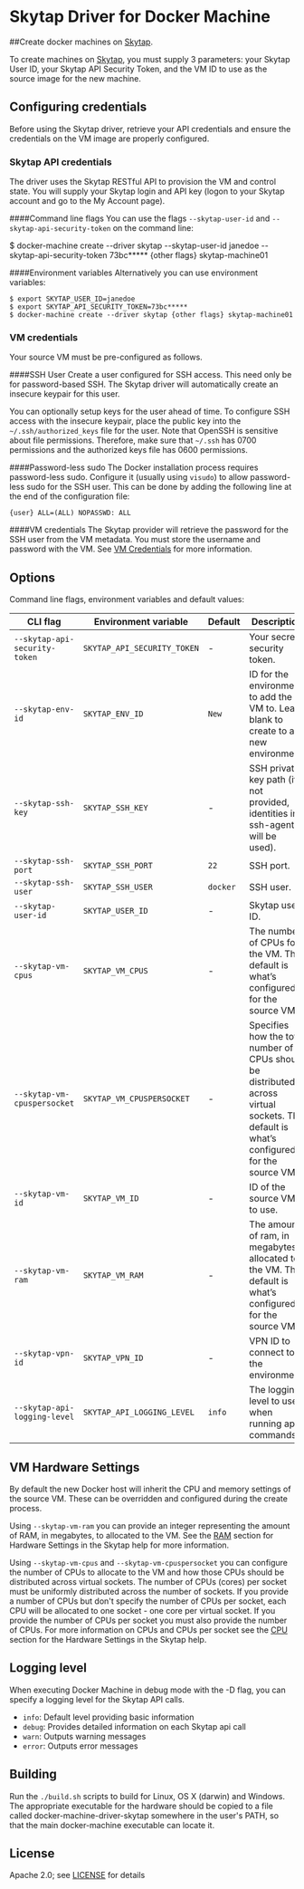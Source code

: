 # Skytap Driver for Docker Machine
##Create docker machines on [Skytap](http://www.skytap.com).

To create machines on [Skytap](http://www.skytap.com), you must supply 3 parameters: your Skytap User ID, your Skytap API Security Token, and the VM ID to use as the source image for the new machine.

## Configuring credentials
Before using the Skytap driver, retrieve your API credentials and ensure the credentials on the VM image are properly configured.

### Skytap API credentials
The driver uses the Skytap RESTful API to provision the VM and control state. You will supply your Skytap login and API key (logon to your Skytap account and go to the My Account page).

####Command line flags
You can use the flags `--skytap-user-id` and `--skytap-api-security-token` on the command line:

  $ docker-machine create --driver skytap --skytap-user-id janedoe --skytap-api-security-token 73bc***** {other flags} skytap-machine01

####Environment variables
Alternatively you can use environment variables:

    $ export SKYTAP_USER_ID=janedoe
    $ export SKYTAP_API_SECURITY_TOKEN=73bc*****
    $ docker-machine create --driver skytap {other flags} skytap-machine01

### VM credentials
Your source VM must be pre-configured as follows.

####SSH User
Create a user configured for SSH access. This need only be for password-based SSH. The Skytap driver will automatically create an insecure keypair for this user.

You can optionally setup keys for the user ahead of time. To configure SSH access with the insecure keypair, place the public key into the `~/.ssh/authorized_keys` file for the user. Note that OpenSSH is sensitive about file permissions. Therefore, make sure that `~/.ssh` has 0700 permissions and the authorized keys file has 0600 permissions.

####Password-less sudo
The Docker installation process requires password-less sudo. Configure it (usually using `visudo`) to allow password-less sudo for the SSH user. This can be done by adding the following line at the end of the configuration file:

  `{user} ALL=(ALL) NOPASSWD: ALL`

####VM credentials
The Skytap provider will retrieve the password for the SSH user from the VM metadata. You must store the username and password with the VM. See [VM Credentials](http://help.skytap.com/#VM_Settings_Credentials.html) for more information.

## Options

Command line flags, environment variables and default values:

| CLI flag                                 | Environment variable        | Default          | Description
| ---------------------------------------- | ----------------------------| ---------------- | -----------
| `--skytap-api-security-token`            | `SKYTAP_API_SECURITY_TOKEN` | -                | Your secret security token.
| `--skytap-env-id`                        | `SKYTAP_ENV_ID`             | `New`            | ID for the environment to add the VM to. Leave blank to create to a new environment.
| `--skytap-ssh-key`                       | `SKYTAP_SSH_KEY`            | -                | SSH private key path (if not provided, identities in ssh-agent will be used).
| `--skytap-ssh-port`                      | `SKYTAP_SSH_PORT`           | `22`             | SSH port.
| `--skytap-ssh-user`                      | `SKYTAP_SSH_USER`           | `docker`         | SSH user.
| `--skytap-user-id`                       | `SKYTAP_USER_ID`            | -                | Skytap user ID.
| `--skytap-vm-cpus`                       | `SKYTAP_VM_CPUS`            | -                | The number of CPUs for the VM. The default is what’s configured for the source VM.
| `--skytap-vm-cpuspersocket`              | `SKYTAP_VM_CPUSPERSOCKET`   | -                | Specifies how the total number of CPUs should be distributed across virtual sockets. The default is what’s configured for the source VM.
| `--skytap-vm-id`                         | `SKYTAP_VM_ID`              | -                | ID of the source VM to use.
| `--skytap-vm-ram`                        | `SKYTAP_VM_RAM`             | -                | The amount of ram, in megabytes, allocated to the VM. The default is what’s configured for the source VM.
| `--skytap-vpn-id`                        | `SKYTAP_VPN_ID`             | -                | VPN ID to connect to the environment.
| `--skytap-api-logging-level`             | `SKYTAP_API_LOGGING_LEVEL`  | `info`           | The logging level to use when running api commands.

## VM Hardware Settings
By default the new Docker host will inherit the CPU and memory settings of the source VM. These can be overridden and configured during the create process.

Using `--skytap-vm-ram` you can provide an integer representing the amount of RAM, in megabytes, to allocated to the VM. See the [RAM](http://help.skytap.com/Hardware.html?#RAMMB) section for Hardware Settings in the Skytap help for more information.

Using `--skytap-vm-cpus` and `--skytap-vm-cpuspersocket` you can configure the number of CPUs to allocate to the VM and how those CPUs should be distributed across virtual sockets. The number of CPUs (cores) per socket must be uniformly distributed across the number of sockets. If you provide a number of CPUs but don't specify the number of CPUs per socket, each CPU will be allocated to one socket - one core per virtual socket. If you provide the number of CPUs per socket you must also provide the number of CPUs. For more information on CPUs and CPUs per socket see the [CPU](http://help.skytap.com/Hardware.html?#CPUs) section for the Hardware Settings in the Skytap help.

## Logging level
When executing Docker Machine in debug mode with the -D flag, you can specify a logging level for the Skytap API calls.

-  `info`: Default level providing basic information
-  `debug`: Provides detailed information on each Skytap api call
-  `warn`: Outputs warning messages
-  `error`: Outputs error messages

## Building
Run the `./build.sh` scripts to build for Linux, OS X (darwin) and Windows. The appropriate executable for the hardware should be copied to a file called docker-machine-driver-skytap somewhere in the user's PATH, so that the main docker-machine executable can locate it.

## License
Apache 2.0; see [LICENSE](LICENSE) for details
